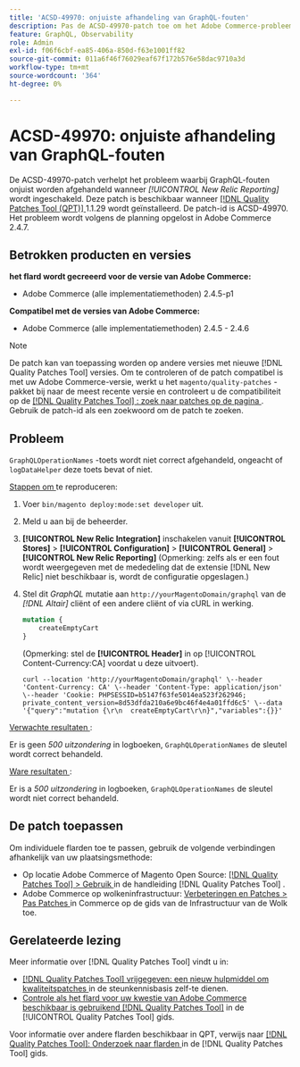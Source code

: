 ```yaml
---
title: 'ACSD-49970: onjuiste afhandeling van GraphQL-fouten'
description: Pas de ACSD-49970-patch toe om het Adobe Commerce-probleem op te lossen wanneer GraphQL-fouten onjuist worden afgehandeld wanneer [!UICONTROL New Relic Reporting] wordt ingeschakeld.
feature: GraphQL, Observability
role: Admin
exl-id: f06f6cbf-ea85-406a-850d-f63e1001ff82
source-git-commit: 011a6f46f76029eaf67f172b576e58dac9710a3d
workflow-type: tm+mt
source-wordcount: '364'
ht-degree: 0%

---
```


# ACSD-49970: onjuiste afhandeling van GraphQL-fouten

De ACSD-49970-patch verhelpt het probleem waarbij GraphQL-fouten onjuist worden afgehandeld wanneer *[!UICONTROL New Relic Reporting]* wordt ingeschakeld. Deze patch is beschikbaar wanneer [[!DNL Quality Patches Tool (QPT)] ](https://experienceleague.adobe.com/nl/docs/commerce-operations/tools/quality-patches-tool/quality-patches-tool-to-self-serve-quality-patches) 1.1.29 wordt geïnstalleerd. De patch-id is ACSD-49970. Het probleem wordt volgens de planning opgelost in Adobe Commerce 2.4.7.

## Betrokken producten en versies

**het flard wordt gecreeerd voor de versie van Adobe Commerce:**

* Adobe Commerce (alle implementatiemethoden) 2.4.5-p1

**Compatibel met de versies van Adobe Commerce:**

* Adobe Commerce (alle implementatiemethoden) 2.4.5 - 2.4.6

>[!NOTE]
>
>De patch kan van toepassing worden op andere versies met nieuwe [!DNL Quality Patches Tool] versies. Om te controleren of de patch compatibel is met uw Adobe Commerce-versie, werkt u het `magento/quality-patches` -pakket bij naar de meest recente versie en controleert u de compatibiliteit op de [[!DNL Quality Patches Tool] : zoek naar patches op de pagina ](https://experienceleague.adobe.com/tools/commerce-quality-patches/index.html?lang=nl-NL) . Gebruik de patch-id als een zoekwoord om de patch te zoeken.

## Probleem

`GraphQLOperationNames` -toets wordt niet correct afgehandeld, ongeacht of `logDataHelper` deze toets bevat of niet.

<u> Stappen om </u> te reproduceren:

1. Voer `bin/magento deploy:mode:set developer` uit.
1. Meld u aan bij de beheerder.
1. **[!UICONTROL New Relic Integration]** inschakelen vanuit **[!UICONTROL Stores]** > **[!UICONTROL Configuration]** > **[!UICONTROL General]** > **[!UICONTROL New Relic Reporting]**
(Opmerking: zelfs als er een fout wordt weergegeven met de mededeling dat de extensie [!DNL New Relic] niet beschikbaar is, wordt de configuratie opgeslagen.)
1. Stel dit *GraphQL* mutatie aan `http://yourMagentoDomain/graphql` van de *[!DNL Altair]* cliënt of een andere cliënt of via cURL in werking.

   ```GraphQL
   mutation {
       createEmptyCart
   }
   ```

   (Opmerking: stel de **[!UICONTROL Header]** in op [!UICONTROL Content-Currency:CA] voordat u deze uitvoert).

   ```cURL
   curl --location 'http://yourMagentoDomain/graphql' \--header 'Content-Currency: CA' \--header 'Content-Type: application/json' \--header 'Cookie: PHPSESSID=b5147f63fe5014ea523f262946; private_content_version=8d53dfda210a6e9bc46f4e4a01ffd6c5' \--data '{"query":"mutation {\r\n  createEmptyCart\r\n}","variables":{}}'
   ```

<u> Verwachte resultaten </u>:

Er is geen *500 uitzondering* in logboeken, `GraphQLOperationNames` de sleutel wordt correct behandeld.

<u> Ware resultaten </u>:

Er is a *500 uitzondering* in logboeken, `GraphQLOperationNames` de sleutel wordt niet correct behandeld.

## De patch toepassen

Om individuele flarden toe te passen, gebruik de volgende verbindingen afhankelijk van uw plaatsingsmethode:

* Op locatie Adobe Commerce of Magento Open Source: [[!DNL Quality Patches Tool] > Gebruik ](/help/tools/quality-patches-tool/usage.md) in de handleiding [!DNL Quality Patches Tool] .
* Adobe Commerce op wolkeninfrastructuur: [ Verbeteringen en Patches > Pas Patches ](https://experienceleague.adobe.com/docs/commerce-cloud-service/user-guide/develop/upgrade/apply-patches.html?lang=nl-NL) in Commerce op de gids van de Infrastructuur van de Wolk toe.

## Gerelateerde lezing

Meer informatie over [!DNL Quality Patches Tool] vindt u in:

* [[!DNL Quality Patches Tool]  vrijgegeven: een nieuw hulpmiddel om kwaliteitspatches ](https://experienceleague.adobe.com/nl/docs/commerce-operations/tools/quality-patches-tool/quality-patches-tool-to-self-serve-quality-patches) in de steunkennisbasis zelf-te dienen.
* [ Controle als het flard voor uw kwestie van Adobe Commerce beschikbaar is gebruikend  [!DNL Quality Patches Tool]](/help/tools/quality-patches-tool/patches-available-in-qpt/check-patch-for-magento-issue-with-magento-quality-patches.md) in de [!UICONTROL Quality Patches Tool] gids.


Voor informatie over andere flarden beschikbaar in QPT, verwijs naar [[!DNL Quality Patches Tool]: Onderzoek naar flarden ](https://experienceleague.adobe.com/tools/commerce-quality-patches/index.html?lang=nl-NL) in de [!DNL Quality Patches Tool] gids.
